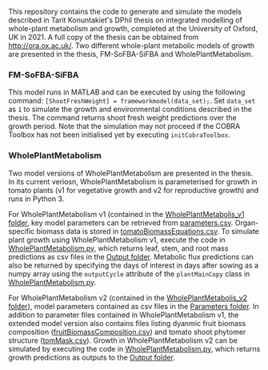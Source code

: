 This repository contains the code to generate and simulate the models described in Tarit Konuntakiet's DPhil thesis on integrated modelling of whole-plant metabolism and growth, completed at the University of Oxford, UK in 2021. A full copy of the thesis can be obtained from http://ora.ox.ac.uk/. Two different whole-plant metabolic models of growth are presented in the thesis, FM-SoFBA-SiFBA and WholePlantMetabolism. 

### FM-SoFBA-SiFBA

This model runs in MATLAB and can be executed by using the following command: `[ShootFreshWeight] = frameworkmodel(data_set);`. Set `data_set` as `1` to simulate the growth and environmental conditions described in the thesis. The command returns shoot fresh weight predictions over the growth period. Note that the simulation may not proceed if the COBRA Toolbox has not been initialised yet by executing `initCobraToolbox`.

### WholePlantMetabolism

Two model versions of WholePlantMetabolism are presented in the thesis. In its current veriosn, WholePlantMetabolism is parameterised for growth in tomato plants (v1 for vegetative growth and v2 for reproductive growth) and runs in Python 3.

For WholePlantMetabolism v1 (contained in the [WholePlantMetabolis_v1 folder](WholePlantMetabolism_v1), key model parameters can be retrieved from [parameters.csv](WholePlantMetabolism_v1/parameters.csv). Organ-specific biomass data is stored in [tomatoBiomassEquations.csv](WholePlantMetabolism_v1/tomatoBiomassEquations.csv). To simulate plant growth using WholePlantMetabolism v1, execute the code in [WholePlantMetabolism.py](WholePlantMetabolism_v1/WholePlantMetabolism.py), which returns leaf, stem, and root mass predictions as csv files in the [Output folder](WholePlantMetabolism_v1/Output). Metabolic flux predictions can also be returned by specifying the days of interest in days after sowing as a numpy array using the `outputCycle` attribute of the `plantMainCopy` class in [WholePlantMetabolism.py](WholePlantMetabolism_v1/WholePlantMetabolism.py).

For WholePlantMetabolism v2 (contained in the [WholePlantMetabolis_v2 folder](WholePlantMetabolism_v2)), model parameters contained as csv files in the [Parameters folder](WholePlantMetabolism_v2/parameters.csv). In addition to parameter files contained in WholePlantMetabolism v1, the extended model version also contains files listing dyanmic fruit biomass composition ([fruitBiomassComposition.csv](WholePlantMetabolism_v2/Parameters/fruitBiomassComposition.csv)) and tomato shoot phytomer structure ([tomMask.csv](WholePlantMetabolism_v2/Parameters/tomMask.csv)). Growth in WholePlantMetabolism v2 can be simulated by executing the code in [WholePlantMetabolism.py](WholePlantMetabolism_v2/WholePlantMetabolism.py), which returns growth predictions as outputs to the [Output folder](WholePlantMetabolism_v2/Output).
